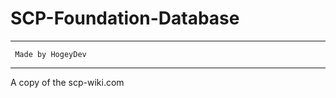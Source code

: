 # SCP-Foundation-Database

__________________________

     Made by HogeyDev
__________________________

A copy of the scp-wiki.com
